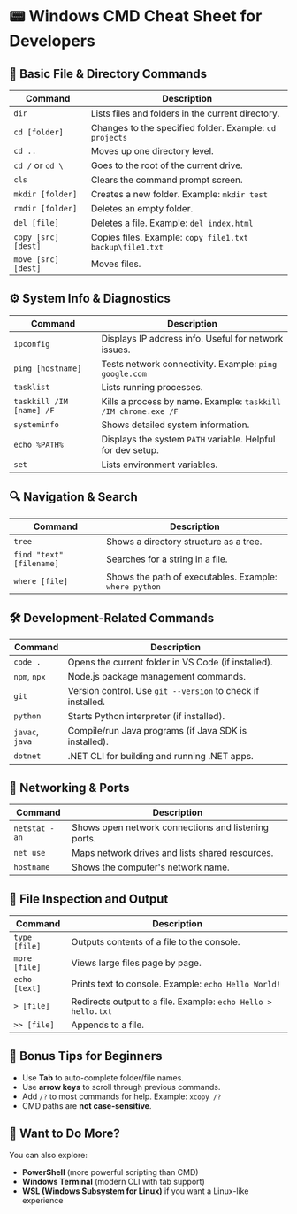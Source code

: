 # 📟 Windows CMD Cheat Sheet for Developers

## 🔧 Basic File & Directory Commands

| Command | Description |
|--------|-------------|
| `dir` | Lists files and folders in the current directory. |
| `cd [folder]` | Changes to the specified folder. Example: `cd projects` |
| `cd ..` | Moves up one directory level. |
| `cd /` or `cd \` | Goes to the root of the current drive. |
| `cls` | Clears the command prompt screen. |
| `mkdir [folder]` | Creates a new folder. Example: `mkdir test` |
| `rmdir [folder]` | Deletes an empty folder. |
| `del [file]` | Deletes a file. Example: `del index.html` |
| `copy [src] [dest]` | Copies files. Example: `copy file1.txt backup\file1.txt` |
| `move [src] [dest]` | Moves files. |

## ⚙️ System Info & Diagnostics

| Command | Description |
|--------|-------------|
| `ipconfig` | Displays IP address info. Useful for network issues. |
| `ping [hostname]` | Tests network connectivity. Example: `ping google.com` |
| `tasklist` | Lists running processes. |
| `taskkill /IM [name] /F` | Kills a process by name. Example: `taskkill /IM chrome.exe /F` |
| `systeminfo` | Shows detailed system information. |
| `echo %PATH%` | Displays the system `PATH` variable. Helpful for dev setup. |
| `set` | Lists environment variables. |

## 🔍 Navigation & Search

| Command | Description |
|--------|-------------|
| `tree` | Shows a directory structure as a tree. |
| `find "text" [filename]` | Searches for a string in a file. |
| `where [file]` | Shows the path of executables. Example: `where python` |

## 🛠️ Development-Related Commands

| Command | Description |
|--------|-------------|
| `code .` | Opens the current folder in VS Code (if installed). |
| `npm`, `npx` | Node.js package management commands. |
| `git` | Version control. Use `git --version` to check if installed. |
| `python` | Starts Python interpreter (if installed). |
| `javac`, `java` | Compile/run Java programs (if Java SDK is installed). |
| `dotnet` | .NET CLI for building and running .NET apps. |

## 🔄 Networking & Ports

| Command | Description |
|--------|-------------|
| `netstat -an` | Shows open network connections and listening ports. |
| `net use` | Maps network drives and lists shared resources. |
| `hostname` | Shows the computer's network name. |

## 🧪 File Inspection and Output

| Command | Description |
|--------|-------------|
| `type [file]` | Outputs contents of a file to the console. |
| `more [file]` | Views large files page by page. |
| `echo [text]` | Prints text to console. Example: `echo Hello World!` |
| `> [file]` | Redirects output to a file. Example: `echo Hello > hello.txt` |
| `>> [file]` | Appends to a file. |

## 🧠 Bonus Tips for Beginners

- Use **Tab** to auto-complete folder/file names.
- Use **arrow keys** to scroll through previous commands.
- Add `/?` to most commands for help. Example: `xcopy /?`
- CMD paths are **not case-sensitive**.

## 🧰 Want to Do More?

You can also explore:
- **PowerShell** (more powerful scripting than CMD)
- **Windows Terminal** (modern CLI with tab support)
- **WSL (Windows Subsystem for Linux)** if you want a Linux-like experience
